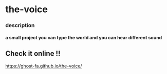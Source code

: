 # the-voice



### description 

#### a small project you can type the world and you can hear different sound
## Check it online !!
https://ghost-fa.github.io/the-voice/


